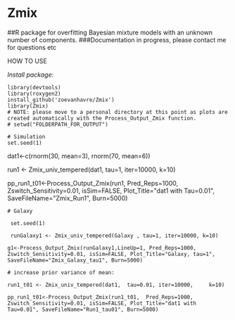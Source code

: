 # Zmix
##R package for overfitting Bayesian mixture models with an unknown number of components.
###Documentation in progress, please contact me for questions etc 

HOW TO USE

*Install package:*

    library(devtools)
    library(roxygen2)
    install_github('zoevanhavre/Zmix')
    library(Zmix)
    # NOTE: please move to a personal directory at this point as plots are created automatically with the Process_Output_Zmix function.
    # setwd("FOLDERPATH_FOR_OUTPUT")

    # Simulation
    set.seed(1)	

dat1<-c(rnorm(30, mean=3), rnorm(70, mean=6))

run1 <- Zmix_univ_tempered(dat1,  tau=1, iter=10000, 	k=10)

pp_run1_t01<-Process_Output_Zmix(run1,  Pred_Reps=1000, Zswitch_Sensitivity=0.01, isSim=FALSE, Plot_Title="dat1 with Tau=0.01", SaveFileName="Zmix_Run1", Burn=5000)

    # Galaxy

     set.seed(1)

     runGalaxy1 <- Zmix_univ_tempered(Galaxy , tau=1, iter=10000, k=10)

    g1<-Process_Output_Zmix(runGalaxy1,LineUp=1, Pred_Reps=1000, Zswitch_Sensitivity=0.01, isSim=FALSE, Plot_Title="Galaxy, tau=1", SaveFileName="Zmix_Galaxy_tau1", Burn=5000)

    # increase prior variance of mean: 

    run1_t01 <- Zmix_univ_tempered(dat1,  tau=0.01, iter=10000, 	k=10)

    pp_run1_t01<-Process_Output_Zmix(run1_t01,  Pred_Reps=1000, Zswitch_Sensitivity=0.01, isSim=FALSE, Plot_Title="dat1 with Tau=0.01", SaveFileName="Run1_tau01", Burn=5000)

